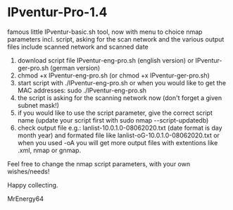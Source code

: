 # IPventur-Pro-1.4

famous little IPventur-basic.sh tool, now with menu to choice nmap parameters incl. script, asking for the scan network and the various output files include scanned network and scanned date

1. download script file IPventur-eng-pro.sh (english version) or IPventur-ger-pro.sh (german version)
2. chmod +x IPventur-eng-pro.sh (or chmod +x IPventur-ger-pro.sh)
3. start script with ./IPventur-eng-pro.sh or when you would like to get the MAC addresses:
   sudo ./IPventur-eng-pro.sh
4. the script is asking for the scanning network now  (don't forget a given subnet mask!)
5. if you would like to use the script parameter, give the correct script name (update your script first with sudo nmap --script-updatedb)
6. check output file e.g.: lanlist-10.0.1.0-08062020.txt  (date format is day month year) and formated file like lanlist-oG-10.0.1.0-08062020.txt or when you used -oA you will get more output files with extentions like .xml, nmap or gnmap.

Feel free to change the nmap script parameters, with your own wishes/needs!


Happy collecting.

MrEnergy64

